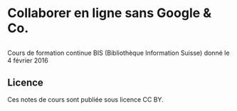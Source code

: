 # Collaborer en ligne sans Google & Co.

##
Cours de formation continue BIS (Bibliothèque Information Suisse) donné le 4 février 2016

## Licence
Ces notes de cours sont publiée sous licence CC BY.